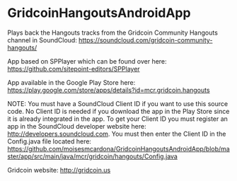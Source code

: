 # GridcoinHangoutsAndroidApp

Plays back the Hangouts tracks from the Gridcoin Community Hangouts channel in SoundCloud: https://soundcloud.com/gridcoin-community-hangouts/

App based on SPPlayer which can be found over here: https://github.com/sitepoint-editors/SPPlayer

App available in the Google Play Store here: https://play.google.com/store/apps/details?id=mcr.gridcoin.hangouts

NOTE: You must have a SoundCloud Client ID if you want to use this source code. No Client ID is needed if you download the app in the Play Store since it is already integrated in the app. To get your Client ID you must register an app in the SoundCloud developer website here: http://developers.soundcloud.com. You must then enter the Client ID in the Config.java file located here: https://github.com/moisesmcardona/GridcoinHangoutsAndroidApp/blob/master/app/src/main/java/mcr/gridcoin/hangouts/Config.java

Gridcoin website: http://gridcoin.us
